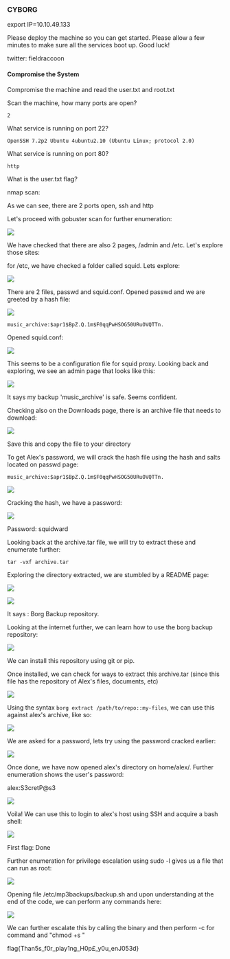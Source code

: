 ### CYBORG

export IP=10.10.49.133

Please deploy the machine so you can get started. Please allow a few minutes to make sure all the services boot up. Good luck!

twitter: fieldraccoon


#### Compromise the System

Compromise the machine and read the user.txt and root.txt

Scan the machine, how many ports are open?


```
2

```




What service is running on port 22?

```
OpenSSH 7.2p2 Ubuntu 4ubuntu2.10 (Ubuntu Linux; protocol 2.0)
```



What service is running on port 80?

```
http
```


What is the user.txt flag?


nmap scan:




As we can see, there are 2 ports open, ssh and http

Let's proceed with gobuster scan for further enumeration:

![](../../img/Pasted%20image%2020220824090117.png)

We have checked that there are also 2 pages, /admin and /etc. Let's explore those sites:

for /etc, we have checked a folder called squid. Lets explore:

![](../../img/Pasted%20image%2020220824090243.png)

There are 2 files, passwd and squid.conf. Opened passwd and we are greeted by a hash file:

![](../../img/Pasted%20image%2020220824090317.png)

`music_archive:$apr1$BpZ.Q.1m$F0qqPwHSOG50URuOVQTTn.`

Opened squid.conf:

![](../../img/Pasted%20image%2020220824090331.png)


This seems to be a configuration file for squid proxy. 
Looking back and exploring, we see an admin page that looks like this:

![](../../img/Pasted%20image%2020220824091324.png)

It says my backup 'music_archive' is safe. Seems confident.

Checking also on the Downloads page, there is an archive file that needs to download:

![](../../img/Pasted%20image%2020220824091439.png)

Save this and copy the file to your directory

To get Alex's password, we will crack the hash file using the hash and salts located on passwd page:

`music_archive:$apr1$BpZ.Q.1m$F0qqPwHSOG50URuOVQTTn.`

![](../../img/Pasted%20image%2020220824091602.png)

Cracking the hash, we have a password:

![](../../img/Pasted%20image%2020220824091923.png)

Password: squidward

Looking back at the archive.tar file, we will try to extract these and enumerate further:

`tar -vxf archive.tar`

Exploring the directory extracted, we are stumbled by a README page:

![](../../img/Pasted%20image%2020220824092108.png)

![](../../img/Pasted%20image%2020220824092124.png)

It says : Borg Backup repository.

Looking at the internet further, we can learn how to use the borg backup repository:

![](../../img/Pasted%20image%2020220824092252.png)

We can install this repository using git or pip.

Once installed, we can check for ways to extract this archive.tar (since this file has the repository of Alex's files, documents, etc)

![](../../img/Pasted%20image%2020220824092449.png)

Using the syntax `borg extract /path/to/repo::my-files`, we can use this against alex's archive, like so:

![](../../img/Pasted%20image%2020220824092541.png)

We are asked for a password, lets try using the password cracked earlier:

![](../../img/Pasted%20image%2020220824092623.png)


Once done, we have now opened alex's directory on home/alex/. Further enumeration shows the user's password:

alex:S3cretP@s3

![](../../img/Pasted%20image%2020220824092740.png)

Voila! We can use this to login to alex's host using SSH and acquire a bash shell:

![](../../img/Pasted%20image%2020220824092917.png)

First flag: Done

Further enumeration for privilege escalation using sudo -l gives us a file that can run as root:

![](../../img/Pasted%20image%2020220824093018.png)

Opening file /etc/mp3backups/backup.sh and upon understanding at the end of the code, we can perform any commands here:

![](../../img/Pasted%20image%2020220824093113.png)

We can further escalate this by calling the binary and then perform -c for command and "chmod +s "




flag{Than5s_f0r_play1ng_H0p£_y0u_enJ053d}